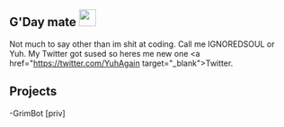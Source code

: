## G'Day mate <img src="https://raw.githubusercontent.com/MartinHeinz/MartinHeinz/master/wave.gif" width="30px">
Not much to say other than im shit at coding. Call me IGNOREDSOUL or Yuh. My Twitter got sused so heres me new one <a href="https://twitter.com/YuhAgain target="_blank">Twitter</a>.

## Projects
-GrimBot [priv]


<!--
**IgnoredSoul/IGNOREDSOUL** is a ✨ _special_ ✨ repository because its `README.md` (this file) appears on your GitHub profile.

Here are some ideas to get you started:

- 🔭 I’m currently working on ...
- 🌱 I’m currently learning ...
- 👯 I’m looking to collaborate on ...
- 🤔 I’m looking for help with ...
- 💬 Ask me about ...
- 📫 How to reach me: ...
- 😄 Pronouns: ...
- ⚡ Fun fact: ...
-->
